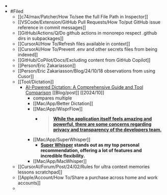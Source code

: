 -
- #Filed
	- [[c74/max/Patcher/How To/see the full File Path in Inspector]]
	- [[VSCode/Extension/GitHub Pull Requests/How To/put GitHub issue reference in commit messages]]
	- [[GitHub/Actions/Q/Do github actions in monorepo respect .github dirs in subpackages]]
	- [[CursorAI/How To/Refresh files available in context]]
	- [[CursorAI/How To/Prevent .env and other secrets files from being indexed]]
	- [[GitHub/CoPilot/Docs/Excluding content from GitHub Copilot]]
	- [[Person/Eric Zakariasson]]
	- [[Person/Eric Zakariasson/Blog/24/10/18 observations from using Cusor]]
	- [[Tool/Dictation]]
		- [AI-Powered Dictation: A Comprehensive Guide and Tool Comparison](https://afadingthought.substack.com/p/ai-powered-dictation-a-guide-and-apps-comparison) [[Blog/post]] [[2024/10]]
			- compares multiple
			- [[Mac/App/Better Dictation]]
			- [[Mac/App/WisprFlow]]
				- > **[While the application itself feels amazing and powerful, there are some concerns regarding privacy and transparency of the developers team.](https://www.reddit.com/r/macapps/comments/1fulspc/a_fair_warning_about_the_app_wispr_flow_voice/)**
			- [[Mac/App/SuperWhisper]]
				- **[Super Whisper](https://superwhisper.com/) stands out as my top personal recommendation, offering a lot of features and incredible flexibility.**
			- [[Mac/App/MacWhisper]]
	- [[CursorAI/Forum/Post/24/02/Rules for ultra context memories lessons scratchpad]]
	- [[Apple/Account/How To/Share a purchase across home and work accounts]]
	-